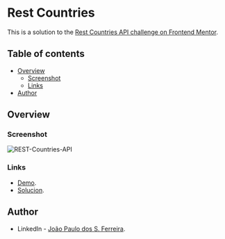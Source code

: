 # Rest Countries

This is a solution to the [Rest Countries API challenge on Frontend Mentor](https://www.frontendmentor.io/challenges/rest-countries-api-with-color-theme-switcher-5cacc469fec04111f7b848ca).

## Table of contents

- [Overview](#overview)
  - [Screenshot](#screenshot)
  - [Links](#links)
- [Author](#author)

## Overview

### Screenshot

![REST-Countries-API](https://user-images.githubusercontent.com/100176817/230950722-7d89a876-b0bd-4268-852e-9b73681a2d3a.png)

### Links

- [Demo](https://rest-countries-api-silk.vercel.app/).
- [Solucion](https://github.com/joaopaulosf/REST-Countries-API).

## Author

- LinkedIn - [João Paulo dos S. Ferreira](https://www.linkedin.com/in/jo%C3%A3o-paulo-dos-s-ferreira-53aa58200/).
